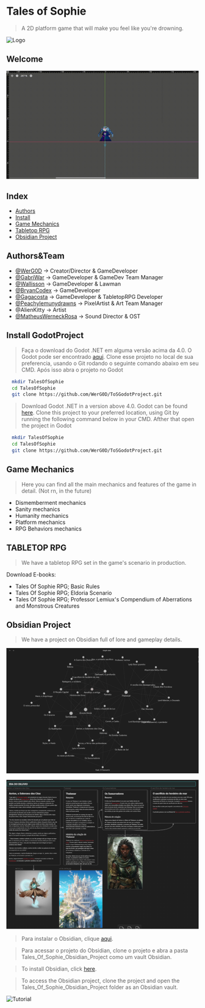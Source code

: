 
# Tales of Sophie 

> A 2D platform game that will make you feel like you're drowning.

![Logo](https://github.com/WerG0D/ToSGodotProject/blob/csharp/assets/icons/Tos%20Logo.png?raw=true)


## Welcome

![Welcome](https://github.com/WerG0D/Tales-of-Sophie-build/blob/csharp/assets/icons/readmeassets/2024-06-05-09-04-29.gif?raw=true)

## Index

- [Authors](#auth)
- [Install](#install)
- [Game Mechanics](#game)
- [Tabletop RPG](#tabletoprpg)
- [Obsidian Project](#obsidian)

<a name="auth"></a>
## Authors&Team

- [@WerG0D](https://github.com/WerG0D) -> Creator/Director & GameDeveloper 
- [@GabriWar](https://github.com/GabriWar) -> GameDeveloper & GameDev Team Manager
- [@Wallisson](https://github.com/wallissu) -> GameDeveloper & Lawman
- [@BryanCodex](https://github.com/BryanCodex) -> GameDeveloper
- [@Gagacosta](https://github.com/gagacosta) -> GameDeveloper & TabletopRPG Developer
- [@Peachylemunydrawns](https://www.instagram.com/pewchylemunydraws?igsh=MThmNWM5Yjdkajlkcg==) -> PixelArtist & Art Team Manager
- @AlienKitty -> Artist 
- [@MatheusWerneckRosa](https://www.instagram.com/matheuswerneckr?igsh=MWcwaTJ3N2gzbTJ4eQ==) -> Sound Director & OST 



<a name="install"></a>
## Install GodotProject

> Faça o download do Godot .NET em alguma versão acima da 4.0. O Godot pode ser encontrado [aqui](https://godotengine.org/download).
> Clone esse projeto no local de sua preferencia, usando o Git rodando o seguinte comando abaixo em seu CMD. Após isso abra o projeto no Godot

```bash
  mkdir TalesOfSophie
  cd TalesOfSophie
  git clone https://github.com/WerG0D/ToSGodotProject.git
```

> Download Godot .NET in a version above 4.0. Godot can be found [here](https://godotengine.org/download). 
> Clone this project to your preferred location, using Git by running the following command below in your CMD. Afther that open the project in Godot

```bash
  mkdir TalesOfSophie
  cd TalesOfSophie
  git clone https://github.com/WerG0D/ToSGodotProject.git
```

<a name="game"></a>
## Game Mechanics
>Here you can find all the main mechanics and features of the game in detail. (Not rn, in the future)
- Dismemberment mechanics
- Sanity mechanics
- Humanity mechanics
- Platform mechanics
- RPG Behaviors mechanics


<a name="tabletoprpg"></a>
## TABLETOP RPG 

> We have a tabletop RPG set in the game's scenario in production.

Download E-books:
- Tales Of Sophie RPG; Basic Rules
- Tales Of Sophie RPG; Eldoria Scenario
- Tales Of Sophie RPG; Professor Lemiux's Compendium of Aberrations and Monstrous Creatures
<a name="obsidian"></a>
## Obsidian Project
> We have a project on Obsidian full of lore and gameplay details.

![Screenshot1](https://github.com/WerG0D/Tales-of-Sophie-build/blob/csharp/assets/icons/readmeassets/Screenshot_1.png?raw=true)

![Screenshot2](https://github.com/WerG0D/Tales-of-Sophie-build/blob/csharp/assets/icons/readmeassets/Screenshot_2.png?raw=true)


> Para instalar o Obsidian, clique [aqui](https://obsidian.md/).

> Para acessar o projeto do Obsidian, clone o projeto e abra a pasta Tales_Of_Sophie_Obsidian_Project como um vault Obsidian.

> To install Obsidian, click [here](https://obsidian.md/).

> To access the Obsidian project, clone the project and open the Tales_Of_Sophie_Obsidian_Project folder as an Obsidian vault.

![Tutorial](https://github.com/WerG0D/Tales-of-Sophie-build/blob/csharp/assets/icons/readmeassets/2024-06-05%2012-18-56.gif?raw=true)





